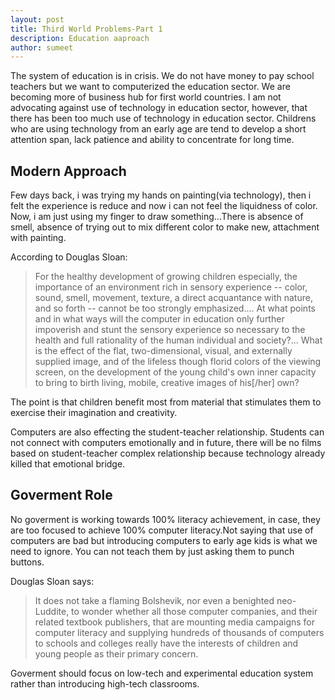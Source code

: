 ```yaml
---
layout: post
title: Third World Problems-Part 1
description: Education aaproach
author: sumeet
---
```

The system of education is in crisis. We do not have money to pay school teachers but we want to computerized the education sector.
We are becoming more of business hub for first world countries. I am not advocating against use of technology in education sector, however, that there has been too much use of technology in education sector. Childrens who are using technology from an early age
are tend to develop a short attention span, lack patience and ability to concentrate for long time.

## Modern Approach

Few days back, i was trying my hands on painting(via technology), then i felt the experience is reduce and now i can not feel 
the liquidness of color. Now, i am just using my finger to draw something...There is absence of smell, absence of trying out to mix different
color to make new, attachment with painting.

According to Douglas Sloan:

>For the healthy development of growing children especially, the importance of an environment rich in sensory experience -- color, 
sound, smell, movement, texture, a direct acquantance with nature, and so forth -- cannot be too strongly emphasized.... At what 
points and in what ways will the computer in education only further impoverish and stunt the sensory experience so necessary to the 
health and full rationality of the human individual and society?... What is the effect of the flat, two-dimensional, visual, and 
externally supplied image, and of the lifeless though florid colors of the viewing screen, on the development of the young child's 
own inner capacity to bring to birth living, mobile, creative images of his[/her] own?

The point is that children benefit most from material that stimulates them to exercise their imagination and creativity. 

Computers are also effecting the student-teacher relationship. Students can not connect with computers emotionally and in future, there will be no films based on student-teacher complex relationship because technology already killed that emotional bridge.

## Goverment Role

No goverment is working towards 100% literacy achievement, in case, they are too focused to achieve 100% computer literacy.Not
saying that use of computers are bad but introducing computers to early age kids is what we need to ignore. You can not teach them by just asking them to punch buttons. 

Douglas Sloan says:

>It does not take a flaming Bolshevik, nor even a benighted neo-Luddite, to wonder whether all those computer companies, and their related textbook publishers, that are mounting media campaigns for computer literacy and supplying hundreds of thousands of computers to schools and colleges really have the interests of children and young people as their primary concern.

Goverment should focus on low-tech and experimental education system rather than introducing high-tech classrooms.



